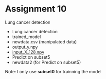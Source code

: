 # Assignment 10<br>
Lung cancer detection
 - Lung cancer detection
 - trained_model
 - newdata.csv (manipulated data)
 - output_y.npy
 - [input_X_128.npy](https://www.dropbox.com/s/vkbxxafm26tpuzs/input_X_128.npy?dl=0)
 - Predict on subset5
 - newdata2 (for Predict on subset5)
 
 Note: I only use **subset0** for trainning the model
